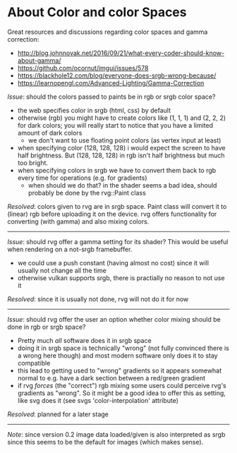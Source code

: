About Color and color Spaces
============================

Great resources and discussions regarding color spaces and gamma correction:
- http://blog.johnnovak.net/2016/09/21/what-every-coder-should-know-about-gamma/
- https://github.com/ocornut/imgui/issues/578
- https://blackhole12.com/blog/everyone-does-srgb-wrong-because/
- https://learnopengl.com/Advanced-Lighting/Gamma-Correction


*Issue*: should the colors passed to paints be in rgb or srgb color space?

- the web specifies color in srgb (html, css) by default
- otherwise (rgb) you might have to create colors like (1, 1, 1) and (2, 2, 2)
  for dark colors; you will really start to notice that you have
  a limited amount of dark colors
  	- we don't want to use floating point colors (as vertex input at least)
- when specifying color (128, 128, 128) i would expect the screen to have
  half brightness. But (128, 128, 128) in rgb isn't half brightness but much
  too bright.
- when specifying colors in srgb we have to convert them back to rgb every
  time for operations (e.g. for gradients)
  	- when should we do that? in the shader seems a bad idea, should probably
	  be done by the rvg::Paint class

*Resolved*: colors given to rvg are in srgb space. Paint class will convert it
  to (linear) rgb before uploading it on the device. rvg offers functionality
  for converting (with gamma) and also mixing colors.


---


*Issue*: should rvg offer a gamma setting for its shader? This would be useful
when rendering on a not-srgb framebuffer.

- we could use a push constant (having almost no cost) since it will
  usually not change all the time
- otherwise vulkan supports srgb, there is practially no reason to not use it

*Resolved*: since it is usually not done, rvg will not do it for now

---


*Issue*: should rvg offer the user an option whether color mixing should
be done in rgb or srgb space?

- Pretty much _all_ software does it in srgb space
- doing it in srgb space is technically "wrong" (not fully convinced there
  is a wrong here though) and most modern software only does it to stay
  compatible
- this lead to getting used to "wrong" gradients so it appears somewhat
  normal to e.g. have a dark section between a red/green gradient
- if rvg _forces_ (the "correct") rgb mixing some users could perceive rvg's
  gradients as "wrong". So it might be a good idea to offer this as setting,
  like svg does it (see svgs 'color-interpolation' attribute)

*Resolved*: planned for a later stage

---

*Note*: since version 0.2 image data loaded/given is also interpreted as
  srgb since this seems to be the default for images (which makes sense).
